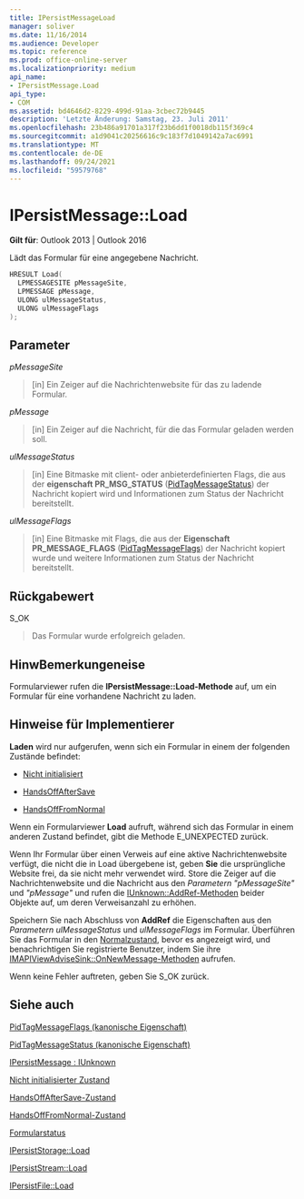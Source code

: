 ```yaml
---
title: IPersistMessageLoad
manager: soliver
ms.date: 11/16/2014
ms.audience: Developer
ms.topic: reference
ms.prod: office-online-server
ms.localizationpriority: medium
api_name:
- IPersistMessage.Load
api_type:
- COM
ms.assetid: bd4646d2-8229-499d-91aa-3cbec72b9445
description: 'Letzte Änderung: Samstag, 23. Juli 2011'
ms.openlocfilehash: 23b486a91701a317f23b6dd1f0018db115f369c4
ms.sourcegitcommit: a1d9041c20256616c9c183f7d1049142a7ac6991
ms.translationtype: MT
ms.contentlocale: de-DE
ms.lasthandoff: 09/24/2021
ms.locfileid: "59579768"
---
```

# <a name="ipersistmessageload"></a>IPersistMessage::Load

  
  
**Gilt für**: Outlook 2013 | Outlook 2016 
  
Lädt das Formular für eine angegebene Nachricht.
  
```cpp
HRESULT Load(
  LPMESSAGESITE pMessageSite,
  LPMESSAGE pMessage,
  ULONG ulMessageStatus,
  ULONG ulMessageFlags
);
```

## <a name="parameters"></a>Parameter

 _pMessageSite_
  
> [in] Ein Zeiger auf die Nachrichtenwebsite für das zu ladende Formular.
    
 _pMessage_
  
> [in] Ein Zeiger auf die Nachricht, für die das Formular geladen werden soll.
    
 _ulMessageStatus_
  
> [in] Eine Bitmaske mit client- oder anbieterdefinierten Flags, die aus der **eigenschaft PR_MSG_STATUS** ([PidTagMessageStatus](pidtagmessagestatus-canonical-property.md)) der Nachricht kopiert wird und Informationen zum Status der Nachricht bereitstellt.
    
 _ulMessageFlags_
  
> [in] Eine Bitmaske mit Flags, die aus der **Eigenschaft PR_MESSAGE_FLAGS** ([PidTagMessageFlags](pidtagmessageflags-canonical-property.md)) der Nachricht kopiert wurde und weitere Informationen zum Status der Nachricht bereitstellt.
    
## <a name="return-value"></a>Rückgabewert

S_OK 
  
> Das Formular wurde erfolgreich geladen.
    
## <a name="remarks"></a>HinwBemerkungeneise

Formularviewer rufen die **IPersistMessage::Load-Methode** auf, um ein Formular für eine vorhandene Nachricht zu laden. 
  
## <a name="notes-to-implementers"></a>Hinweise für Implementierer

 **Laden** wird nur aufgerufen, wenn sich ein Formular in einem der folgenden Zustände befindet: 
  
- [Nicht initialisiert](uninitialized-state.md)
    
- [HandsOffAfterSave](handsoffaftersave-state.md)
    
- [HandsOffFromNormal](handsofffromnormal-state.md)
    
Wenn ein Formularviewer **Load** aufruft, während sich das Formular in einem anderen Zustand befindet, gibt die Methode E_UNEXPECTED zurück. 
  
Wenn Ihr Formular über einen Verweis auf eine aktive Nachrichtenwebsite verfügt, die nicht die in Load übergebene ist, geben **Sie** die ursprüngliche Website frei, da sie nicht mehr verwendet wird. Store die Zeiger auf die Nachrichtenwebsite und die Nachricht aus den _Parametern "pMessageSite"_ und _"pMessage"_ und rufen die [IUnknown::AddRef-Methoden](https://msdn.microsoft.com/library/b4316efd-73d4-4995-b898-8025a316ba63%28Office.15%29.aspx) beider Objekte auf, um deren Verweisanzahl zu erhöhen. 
  
Speichern Sie nach Abschluss von **AddRef** die Eigenschaften aus den  _Parametern ulMessageStatus_ und  _ulMessageFlags_ im Formular. Überführen Sie das Formular in den [Normalzustand,](normal-state.md) bevor es angezeigt wird, und benachrichtigen Sie registrierte Benutzer, indem Sie ihre [IMAPIViewAdviseSink::OnNewMessage-Methoden](imapiviewadvisesink-onnewmessage.md) aufrufen. 
  
Wenn keine Fehler auftreten, geben Sie S_OK zurück. 
  
## <a name="see-also"></a>Siehe auch



[PidTagMessageFlags (kanonische Eigenschaft)](pidtagmessageflags-canonical-property.md)
  
[PidTagMessageStatus (kanonische Eigenschaft)](pidtagmessagestatus-canonical-property.md)
  
[IPersistMessage : IUnknown](ipersistmessageiunknown.md)


[Nicht initialisierter Zustand](uninitialized-state.md)
  
[HandsOffAfterSave-Zustand](handsoffaftersave-state.md)
  
[HandsOffFromNormal-Zustand](handsofffromnormal-state.md)
  
[Formularstatus](form-states.md)


[IPersistStorage::Load](https://msdn.microsoft.com/library/34379b8d-4e00-49cd-9fd1-65f88746c61a.aspx)
  
[IPersistStream::Load](https://msdn.microsoft.com/library/351e1187-9959-4542-8778-925457c3b8e3.aspx)
  
[IPersistFile::Load](https://msdn.microsoft.com/library/8391aa5c-fe6e-4b03-9eef-7958f75910a5.aspx)

